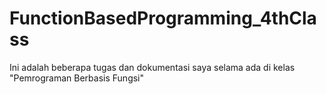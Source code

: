 # FunctionBasedProgramming_4thClass

Ini adalah beberapa tugas dan dokumentasi saya selama ada di kelas "Pemrograman Berbasis Fungsi" 
